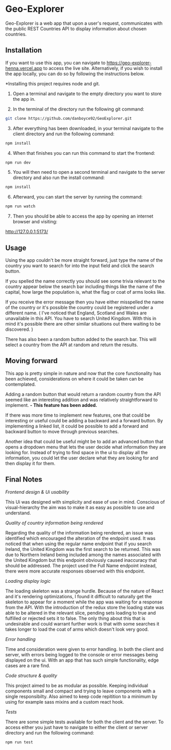 # Geo-Explorer

Geo-Explorer is a web app that upon a user's request, communicates with the public REST Countries API to display information about chosen countries.

## Installation

If you want to use this app, you can navigate to https://geo-explorer-henna.vercel.app to access the live site. Alternatively, if you wish to install the app locally, you can do so by following the instructions below.

\*Installing this project requires node and git.

1. Open a terminal and navigate to the empty directory you want to store the app in.

2. In the terminal of the directory run the following git command:

```bash
git clone https://github.com/danboyce92/GeoExplorer.git
```

3. After everything has been downloaded, in your terminal navigate to the client directory and run the following command:

```bash
npm install
```

4. When that finishes you can run this command to start the frontend:

```bash
npm run dev
```

5. You will then need to open a second terminal and navigate to the server directory and also run the install command:

```bash
npm install
```

6. Afterward, you can start the server by running the command:

```bash
npm run watch
```

7. Then you should be able to access the app by opening an internet browser and visiting:

http://127.0.0.1:5173/

## Usage

Using the app couldn't be more straight forward, just type the name of the country you want to search for into the input field and click the search button.

If you spelled the name correctly you should see some trivia relevant to the country appear below the search bar including things like the name of the capital, how large the population is, what the flag or coat of arms looks like.

If you receive the error message then you have either misspelled the name of the country or it's possible the country could be registered under a different name. ( I've noticed that England, Scotland and Wales are unavailable in this API. You have to search United Kingdom. With this in mind it's possible there are other similar situations out there waiting to be discovered. )

There has also been a random button added to the search bar. This will select a country from the API at random and return the results.

## Moving forward

This app is pretty simple in nature and now that the core functionality has been achieved, considerations on where it could be taken can be contemplated.

Adding a random button that would return a random country from the API seemed like an interesting addition and was relatively straightforward to implement. **- This feature has been added.**

If there was more time to implement new features, one that could be interesting or useful could be adding a backward and a forward button. By implementing a linked list, it could be possible to add a forward and backward button to move through previous searches.

Another idea that could be useful might be to add an advanced button that opens a dropdown menu that lets the user decide what information they are looking for. Instead of trying to find space in the ui to display all the information, you could let the user declare what they are looking for and then display it for them.

## Final Notes

_Frontend design & Ui usability_

This Ui was designed with simplicity and ease of use in mind. Conscious of visual-hierarchy the aim was to make it as easy as possible to use and understand.

_Quality of country information being rendered_

Regarding the quality of the information being rendered, an issue was identified which encouraged the alteration of the endpoint used. It was noticed that when using the regular name endpoint that if you search Ireland, the United Kingdom was the first search to be returned. This was due to Northern Ireland being included among the names associated with the United Kingdom but this endpoint obviously caused inaccuracy that should be addressed.
The project used the Full Name endpoint instead, there were more accurate responses observed with this endpoint.

_Loading display logic_

The loading skeleton was a strange hurdle. Because of the nature of React and it's rendering optimizations, I found it difficult to naturally get the skeleton to appear for a moment while the app was waiting for a response from the API. With the introduction of the redux store the loading state was able to be altered in the relevant slice, pending sets loading to true and fulfilled or rejected sets it to false. The only thing about this that is undesirable and could warrant further work is that with some searches it takes longer to load the coat of arms which doesn't look very good.

_Error handling_

Time and consideration were given to error handling. In both the client and server, with errors being logged to the console or error messages being displayed on the ui. With an app that has such simple functionality, edge cases are a rare find.

_Code structure & quality_

This project aimed to be as modular as possible. Keeping individual components small and compact and trying to leave components with a single responsibilty.
Also aimed to keep code repitition to a minimum by using for example sass mixins and a custom react hook.

_Tests_

There are some simple tests available for both the client and the server. To access either you just have to navigate to either the client or server directory and run the following command:

```bash
npm run test
```
